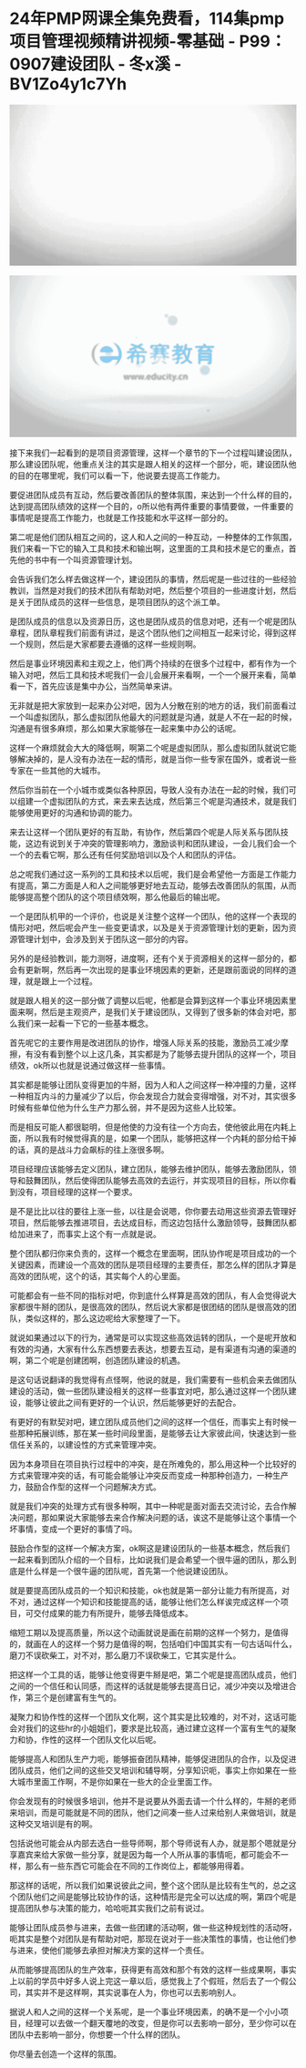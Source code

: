 # 24年PMP网课全集免费看，114集pmp项目管理视频精讲视频-零基础 - P99：0907建设团队 - 冬x溪 - BV1Zo4y1c7Yh

![](img/f08821240d3e10d581950f3048412660_0.png)

![](img/f08821240d3e10d581950f3048412660_1.png)

接下来我们一起看到的是项目资源管理，这样一个章节的下一个过程叫建设团队，那么建设团队呢，他重点关注的其实是跟人相关的这样一个部分，呃，建设团队他的目的在哪里呢，我们可以看一下，他说要去提高工作能力。

要促进团队成员有互动，然后要改善团队的整体氛围，来达到一个什么样的目的，达到提高团队绩效的这样一个目的，o所以他有两件重要的事情要做，一件重要的事情呢是提高工作能力，也就是工作技能和水平这样一部分的。

第二呢是他们团队相互之间的，这人和人之间的一种互动，一种整体的工作氛围，我们来看一下它的输入工具和技术和输出啊，这里面的工具和技术是它的重点，首先他的书中有一个叫资源管理计划。

会告诉我们怎么样去做这样一个，建设团队的事情，然后呢是一些过往的一些经验教训，当然是对我们的技术团队有帮助对吧，然后整个项目的一些进度计划，然后是关于团队成员的这样一些信息，是项目团队的这个派工单。

是团队成员的信息以及资源日历，这也是团队成员的信息对吧，还有一个呢是团队章程，团队章程我们前面有讲过，是这个团队他们之间相互一起来讨论，得到这样一个规则，然后是大家都要去遵循的这样一些规则啊。

然后是事业环境因素和主观之上，他们两个持续的在很多个过程中，都有作为一个输入对吧，然后工具和技术呢我们一会儿会展开来看啊，一个一个展开来看，简单看一下，首先应该是集中办公，当然简单来讲。

无非就是把大家放到一起来办公对吧，因为人分散在别的地方的话，我们前面看过一个叫虚拟团队，那么虚拟团队他最大的问题就是沟通，就是人不在一起的时候，沟通是有很多麻烦，那么如果大家能够在一起来集中办公的话呢。

这样一个麻烦就会大大的降低啊，啊第二个呢是虚拟团队，那么虚拟团队就说它能够解决掉的，是人没有办法在一起的情形，就是当你一些专家在国外，或者说一些专家在一些其他的大城市。

然后你当前在一个小城市或类似各种原因，导致人没有办法在一起的时候，我们可以组建一个虚拟团队的方式，来去来去达成，然后第三个呢是沟通技术，就是我们能够使用更好的沟通和协调的能力。

来去让这样一个团队更好的有互助，有协作，然后第四个呢是人际关系与团队技能，这边有说到关于冲突的管理影响力，激励谈判和团队建设，一会儿我们会一个一个的去看它啊，那么还有任何奖励培训以及个人和团队的评估。

总之呢我们通过这一系列的工具和技术以后呢，我们是会希望他一方面是工作能力有提高，第二方面是人和人之间能够更好地去互动，能够去改善团队的氛围，从而能够提高整个团队的这个项目绩效啊，那么他最后的输出呢。

一个是团队机甲的一个评价，也说是关注整个这样一个团队，他的这样一个表现的情形对吧，然后呢会产生一些变更请求，以及是关于资源管理计划的更新，因为资源管理计划中，会涉及到关于团队这一部分的内容。

另外的是经验教训，能力测呀，进度啊，还有个关于资源相关的这样一部分的，都会有更新啊，然后再一次出现的是事业环境因素的更新，还是跟前面说的同样的道理，就是跟上一个过程。

就是跟人相关的这一部分做了调整以后呢，他都是会算到这样一个事业环境因素里面来啊，然后是主观资产，是我们关于建设团队，又得到了很多新的体会对吧，那么我们来一起看一下它的一些基本概念。

首先呢它的主要作用是改进团队的协作，增强人际关系的技能，激励员工减少摩擦，有没有看到整个以上这几条，其实都是为了能够去提升团队的这样一个，项目绩效，ok所以也就是说通过做这样一些事情。

其实都是能够让团队变得更加的牛掰，因为人和人之间这样一种冲撞的力量，这样一种相互内斗的力量减少了以后，你会发现合力就会变得增强，对不对，其实很多时候有些单位他为什么生产力那么弱，并不是因为这些人比较笨。

而是相反可能人都很聪明，但是他使的力没有往一个方向去，使他彼此用在内耗上面，所以我有时候觉得真的是，如果一个团队，能够把这样一个内耗的部分给干掉的话，真的是战斗力会飙标的往上涨很多啊。

项目经理应该能够去定义团队，建立团队，能够去维护团队，能够去激励团队，领导和鼓舞团队，然后使得团队能够去高效的去运行，并实现项目的目标，所以你看到没有，项目经理的这样一个要求。

是不是比比以往的要往上涨一些，以往是会说嗯，你你要去动用这些资源去管理好项目，然后能够去推进项目，去达成目标，而这边包括什么激励领导，鼓舞团队都给加进来了，而事实上这个有一点就是说。

整个团队都归你来负责的，这样一个概念在里面啊，团队协作呢是项目成功的一个关键因素，而建设一个高效的团队是项目经理的主要责任，那怎么样的团队才算是高效的团队呢，这个的话，其实每个人的心里面。

可能都会有一些不同的指标对吧，你到底什么样算是高效的团队，有人会觉得说大家都很牛掰的团队，是很高效的团队，然后说大家都是很团结的团队是很高效的团队，类似这样的，那么这边呢给大家整理了一下。

就说如果通过以下的行为，通常是可以实现这些高效运转的团队，一个是呢开放和有效的沟通，大家有什么东西想要去表达，想要去互动，是有渠道有沟通的渠道的啊，第二个呢是创建团啊，创造团队建设的机遇。

是这句话说翻译的我觉得有点怪啊，他说的就是，我们需要有一些机会来去做团队建设的活动，做一些团队建设相关的这样一些事宜对吧，那么通过这样一个团队建设，能够让彼此之间有更好的一个认识，然后能够更好的去配合。

有更好的有默契对吧，建立团队成员他们之间的这样一个信任，而事实上有时候一些那种拓展训练，那在某一些时间段里面，是能够去让大家彼此间，快速达到一些信任关系的，以建设性的方式来管理冲突。

因为本身项目在项目执行过程中的冲突，是在所难免的，那么用这种一个比较好的方式来管理冲突的话，有可能会能够让冲突反而变成一种那种创造力，一种生产力，鼓励合作型的这样一个问题解决方式。

就是我们冲突的处理方式有很多种啊，其中一种呢是面对面去交流讨论，去合作解决问题，那如果说大家能够去来合作解决问题的话，诶这不是能够让这个事情一个坏事情，变成一个更好的事情了吗。

鼓励合作型的这样一个解决方案，ok啊这是建设团队的一些基本概念，然后我们一起来看到团队介绍的一个目标，比如说我们是会希望一个很牛逼的团队，那么到底是什么样是一个很牛逼的团队呢，首先第一个他说建设团队。

就是要提高团队成员的一个知识和技能，ok也就是第一部分让能力有所提高，对不对，通过这样一个知识和技能提高的话，能够让他们怎么样诶完成这样一个项目，可交付成果的能力有所提升，能够去降低成本。

缩短工期以及提高质量，所以这个动画就说是画在前期的这样一个努力，是值得的，就画在人的这样一个努力是值得的啊，包括咱们中国其实有一句古话叫什么，磨刀不误砍柴工，对不对，那么磨刀不误砍柴工，它其实是什么。

把这样一个工具的话，能够让他变得更牛掰是吧，第二个呢是提高团队成员，他们之间的一个信任和认同感，而这样的话就是能够去提高日记，减少冲突以及增进合作，第三个是创建富有生气的。

凝聚力和协作性的这样一个团队文化啊，这个其实是比较难的，对不对，这话可能会对我们的这些hr的小姐姐们，要求是比较高，通过建立这样一个富有生气的凝聚力和协，作性的这样一个团队文化以后呢。

能够提高人和团队生产力呃，能够振奋团队精神，能够促进团队的合作，以及促进团队成员，他们之间的这些交叉培训和辅导啊，分享知识呃，事实上你如果在一些大城市里面工作啊，不是你如果在一些大的企业里面工作。

你会发现有的时候很多培训，他并不是说要从外面去请一个什么样的，牛掰的老师来培训，而是可能就是不同的团队，他们之间凑一些人过来给别人来做培训，就是这种交叉培训是有的啊。

包括说他可能会从内部去选白一些导师啊，那个导师说有人办，就是那个嗯就是分享嘉宾来给大家做一些分享，就是因为每一个人所从事的事情呃，都可能会不一样，那么有一些东西它可能会在不同的工作岗位上，都能够用得着。

那这样的话呢，所以我们如果说彼此之间，整个这个团队是比较有生气的，总之这个团队他们之间是能够比较协作的话，这种情形是完全可以达成的啊，第四个呢是提高团队参与决策的能力，哈哈呃其实我们之前有说过。

能够让团队成员参与进来，去做一些团建的活动啊，做一些这种规划性的活动呀，呃其实是整个对团队是有帮助对吧，那现在说对于一些决策性的事情，也让他们参与进来，使他们能够去承担对解决方案的这样一个责任。

从而能够提高团队的生产效率，获得更有高效和那个有效的这样一些成果啊，事实上以前的学员中好多人说上完这一章以后，感觉我上了个假班，然后去了一个假公司，其实并不是这样啊，其实说事在人为，你也可以去影响别人。

据说人和人之间的这样一个关系呢，是一个事业环境因素，的确不是一个小小项目，经理可以去做一个翻天覆地的改变，但是你可以去影响一部分，至少你可以在团队中去影响一部分，你想要一个什么样的团队。

你尽量去创造一个这样的氛围。